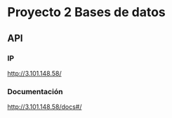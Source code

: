 # Proyecto 2 Bases de datos
## API
### IP
http://3.101.148.58/

### Documentación
http://3.101.148.58/docs#/